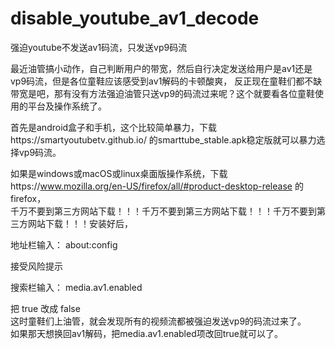 # disable_youtube_av1_decode
强迫youtube不发送av1码流，只发送vp9码流 
  
最近油管搞小动作，自己判断用户的带宽，然后自行决定发送给用户是av1还是vp9码流，但是各位童鞋应该感受到av1解码的卡顿酸爽， 反正现在童鞋们都不缺带宽是吧，那有没有方法强迫油管只送vp9的码流过来呢？这个就要看各位童鞋使用的平台及操作系统了。  
  
首先是android盒子和手机，这个比较简单暴力，下载https://smartyoutubetv.github.io/ 的smarttube_stable.apk稳定版就可以暴力选择vp9码流。  
  
如果是windows或macOS或linux桌面版操作系统，下载https://www.mozilla.org/en-US/firefox/all/#product-desktop-release 的firefox，  
千万不要到第三方网站下载！！！千万不要到第三方网站下载！！！千万不要到第三方网站下载！！！安装好后，  
  
地址栏输入： about:config  
  
接受风险提示  
  
搜索栏输入： media.av1.enabled  
  
把 true 改成 false  
这时童鞋们上油管，就会发现所有的视频流都被强迫发送vp9的码流过来了。  
如果那天想换回av1解码，把media.av1.enabled项改回true就可以了。  
  

